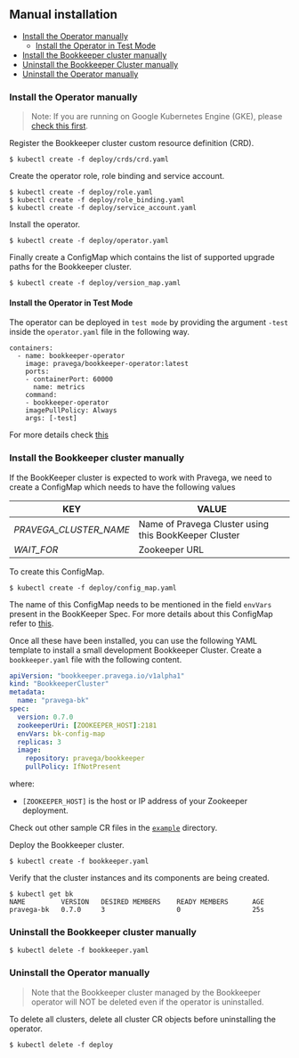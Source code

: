 ## Manual installation

* [Install the Operator manually](#install-the-operator-manually)
  * [Install the Operator in Test Mode](#install-the-operator-in-test-mode)
* [Install the Bookkeeper cluster manually](#install-the-bookkeeper-cluster-manually)
* [Uninstall the Bookkeeper Cluster manually](#uninstall-the-bookkeeper-cluster-manually)
* [Uninstall the Operator manually](#uninstall-the-operator-manually)

### Install the Operator manually

> Note: If you are running on Google Kubernetes Engine (GKE), please [check this first](#installation-on-google-kubernetes-engine).

Register the Bookkeeper cluster custom resource definition (CRD).

```
$ kubectl create -f deploy/crds/crd.yaml
```

Create the operator role, role binding and service account.

```
$ kubectl create -f deploy/role.yaml
$ kubectl create -f deploy/role_binding.yaml
$ kubectl create -f deploy/service_account.yaml
```

Install the operator.

```
$ kubectl create -f deploy/operator.yaml
```

Finally create a ConfigMap which contains the list of supported upgrade paths for the Bookkeeper cluster.

```
$ kubectl create -f deploy/version_map.yaml
```

#### Install the Operator in Test Mode
The operator can be deployed in `test mode` by providing the argument `-test` inside the `operator.yaml` file in the following way.

```
containers:
  - name: bookkeeper-operator
    image: pravega/bookkeeper-operator:latest
    ports:
    - containerPort: 60000
      name: metrics
    command:
    - bookkeeper-operator
    imagePullPolicy: Always
    args: [-test]
```
For more details check [this](../README.md#install-the-operator-in-test-mode)

### Install the Bookkeeper cluster manually

If the BookKeeper cluster is expected to work with Pravega, we need to create a ConfigMap which needs to have the following values

| KEY | VALUE |
|---|---|
| *PRAVEGA_CLUSTER_NAME* | Name of Pravega Cluster using this BookKeeper Cluster |
| *WAIT_FOR* | Zookeeper URL |

To create this ConfigMap.

```
$ kubectl create -f deploy/config_map.yaml
```

The name of this ConfigMap needs to be mentioned in the field `envVars` present in the BookKeeper Spec. For more details about this ConfigMap refer to [this](bookkeeper-options.md#bookkeeper-custom-configuration).

Once all these have been installed, you can use the following YAML template to install a small development Bookkeeper Cluster. Create a `bookkeeper.yaml` file with the following content.

```yaml
apiVersion: "bookkeeper.pravega.io/v1alpha1"
kind: "BookkeeperCluster"
metadata:
  name: "pravega-bk"
spec:
  version: 0.7.0
  zookeeperUri: [ZOOKEEPER_HOST]:2181
  envVars: bk-config-map
  replicas: 3
  image:
    repository: pravega/bookkeeper
    pullPolicy: IfNotPresent
```

where:

- `[ZOOKEEPER_HOST]` is the host or IP address of your Zookeeper deployment.

Check out other sample CR files in the [`example`](../example) directory.

Deploy the Bookkeeper cluster.

```
$ kubectl create -f bookkeeper.yaml
```

Verify that the cluster instances and its components are being created.

```
$ kubectl get bk
NAME         VERSION   DESIRED MEMBERS    READY MEMBERS      AGE
pravega-bk   0.7.0     3                  0                  25s
```

### Uninstall the Bookkeeper cluster manually

```
$ kubectl delete -f bookkeeper.yaml
```

### Uninstall the Operator manually

> Note that the Bookkeeper cluster managed by the Bookkeeper operator will NOT be deleted even if the operator is uninstalled.

To delete all clusters, delete all cluster CR objects before uninstalling the operator.

```
$ kubectl delete -f deploy
```
